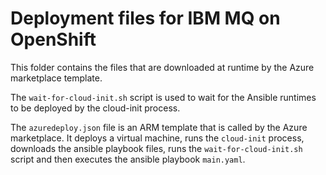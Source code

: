 # Deployment files for IBM MQ on OpenShift

This folder contains the files that are downloaded at runtime by the Azure marketplace template.

The `wait-for-cloud-init.sh` script is used to wait for the Ansible runtimes to be deployed by the cloud-init process.

The `azuredeploy.json` file is an ARM template that is called by the Azure marketplace. It deploys a virtual machine, runs the `cloud-init` process, downloads the ansible playbook files, runs the `wait-for-cloud-init.sh` script and then executes the ansible playbook `main.yaml`.